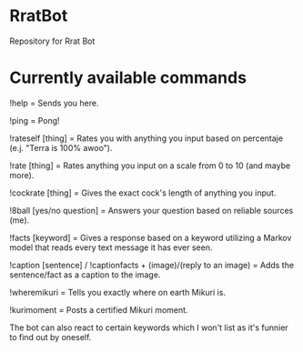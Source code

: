 # RratBot
Repository for Rrat Bot

# Currently available commands
!help = Sends you here.

!ping = Pong!

!rateself [thing] = Rates you with anything you input based on percentaje (e.j. "Terra is 100% awoo").

!rate [thing] = Rates anything you input on a scale from 0 to 10 (and maybe more).

!cockrate [thing] = Gives the exact cock's length of anything you input.

!8ball [yes/no question] = Answers your question based on reliable sources (me).

!facts [keyword] = Gives a response based on a keyword utilizing a Markov model that reads every text
message it has ever seen.

!caption [sentence] / !captionfacts + (image)/(reply to an image) = Adds the sentence/fact as a caption to the image.

!wheremikuri = Tells you exactly where on earth Mikuri is.

!kurimoment = Posts a certified Mikuri moment.

The bot can also react to certain keywords which I won't list as it's funnier to find out by oneself.
